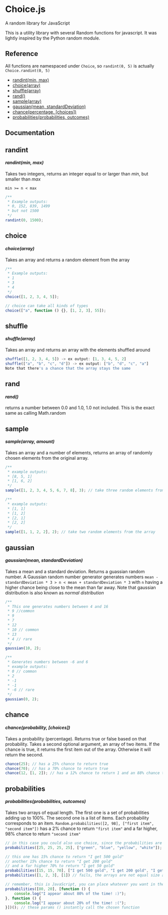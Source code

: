 Choice.js
========

A random library for JavaScript

This is a utility library with several Random functions for javascript. It was lightly inspired by the Python random module.

Reference
---------

All functions are namespaced under `Choice`, so `randint(0, 5)` is actually `Choice.randint(0, 5)`

* [randint(min, max)](#randint)
* [choice(array)](#choice)
* [shuffle(array)](#shuffle)
* [rand()](#rand)
* [sample(array)](#sample)
* [gaussian(mean, standardDeviation)](#gaussian)
* [chance(percentage, [choices])](#chance)
* [probabilities(probabilities, outcomes)](#probabilities)

Documentation
-------------

## randint

#### *randint(min, max)*

Takes two integers, returns an integer equal to or larger than *min*, but smaller than *max*

`min >= n < max`

```javascript
/**
 * Example outputs:
 * 0, 152, 839, 1499
 * but not 1500
 */
randint(0, 1500);
```

## choice

#### *choice(array)*

Takes an array and returns a random element from the array
```javascript
/**
 * Example outputs:
 * 1
 * 3
 * 4
 */
choice([1, 2, 3, 4, 5]);

// choice can take all kinds of types
choice(["a", function () {}, [1, 2, 3], 55]);

```

## shuffle

#### *shuffle(array)*

Takes an array and returns an array with the elements shuffled around
```javascript
shuffle([1, 2, 3, 4, 5]) -> ex output: [1, 3, 4, 5, 2]
shuffle(["a", "b", "c", "d"]) -> ex output: ["b", "d", "c", "a"]
Note that there's a chance that the array stays the same
```

## rand

#### *rand()*

returns a number between 0.0 and 1.0, 1.0 not included. This is the exact same as calling Math.random

## sample

#### *sample(array, amount)*

Takes an array and a number of elements, returns an array of randomly chosen elements from the original array.
```javascript
/**
 * example outputs:
 * [8, 5, 1]
 * [1, 6, 2]
 */
sample([1, 2, 3, 4, 5, 6, 7, 8], 3); // take three random elements from the array

/**
 * example outputs:
 * [1, 1]
 * [1, 2]
 * [2, 1]
 * [2, 2]
 */
sample([1, 1, 2, 2], 2); // take two random elements from the array

```

## gaussian

#### *gaussian(mean, standardDeviation)*

Takes a mean and a standard deviation. Returns a guassian random number.
A Gaussian random number generator generates numbers `mean - standardDeviation * 3 > n < mean + standardDeviation * 3`
with `n` having a higher chance being close to the mean than far away.
Note that gaussian distribution is also known as *normal distribution*

```javascript
/**
 * This one generates numbers between 4 and 16
 * 9 //common
 * 9
 * 7
 * 12
 * 10 // common
 * 13
 * 4 // rare
 */
gaussian(10, 2);

/**
 * Generates numbers between -6 and 6
 * example outputs:
 * 0 // common
 * 2
 * -1
 * -1
 * -6 // rare
 */
gaussian(0, 2);
```

## chance

#### *chance(probability, [choices])*

Takes a probability (percentage). Returns true or false based on that probability.
Takes a second optional argument, an array of two items.
If the chance is true, it returns the first item out of the array. Otherwise it will return the second.
```javascript
chance(25); // has a 25% chance to return true
chance(70); // has a 70% chance to return true
chance(12, [1, 2]); // has a 12% chance to return 1 and an 88% chance to return 2
```

## probabilities

#### *probabilities(probabilities, outcomes)*

Takes two arrays of equal length. The first one is a set of probabilities adding up to 100%. The second one is a list of items. Each probability corresponds to an item. `Random.probabilities([2, 98], ["first item", "second item"])` has a 2% chance to return `"first item"` and a far higher, 98% chance to return `"second item"`
```javascript
// in this case you could also use choice, since the probabilities are equal
probabilities([25, 25, 25, 25], ["green", "blue", "yellow", "white"]);

// this one has 15% chance to return "I get 500 gold"
// another 15% chance to return "I get 200 gold"
// and a far higher 70% to return "I get 50 gold"
probabilities([15, 15, 70], ["I get 500 gold", "I get 200 gold", "I get 50 gold"]);
probabilities([1, 2, 3], [1]) // fails, the arrays are not equal size and probabilites do not add up to 100

// remember, this is JavaScript, you can place whatever you want in the outcomes array, so functions will work just fine
probabilities([80, 20], [function () {
    console.log("I appear about 80% of the time! :)");
}, function () {
    console.log("I appear about 20% of the time! :(");
}])(); // these params () instantly call the chosen function
```